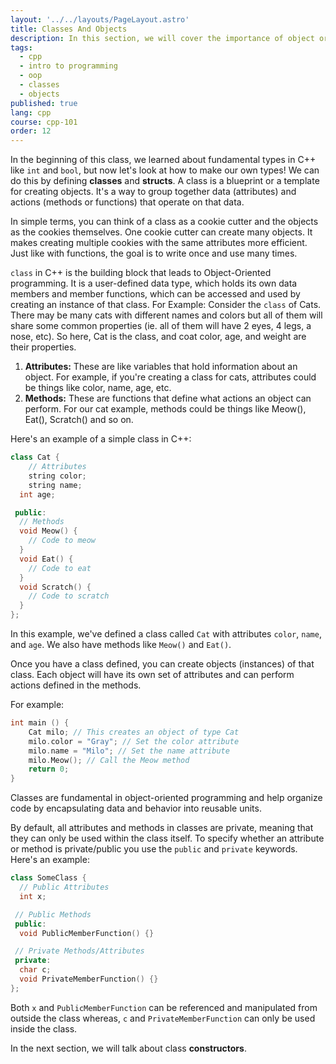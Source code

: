 ```yaml
---
layout: '../../layouts/PageLayout.astro'
title: Classes And Objects
description: In this section, we will cover the importance of object oriented programming!
tags:
  - cpp
  - intro to programming
  - oop
  - classes
  - objects
published: true
lang: cpp
course: cpp-101
order: 12
---
```

In the beginning of this class, we learned about fundamental types in C++ like `int` and `bool`, but now let's look at how to make our own types! We can do this by defining **classes** and **structs**.
A class is a blueprint or a template for creating objects. It's a way to group together data (attributes) and actions (methods or functions) that operate on that data.

In simple terms, you can think of a class as a cookie cutter and the objects as the cookies themselves. One cookie cutter can create many objects. It makes creating multiple cookies with the same attributes more efficient. Just like with functions, the goal is to write once and use many times.

`class` in C++ is the building block that leads to Object-Oriented programming. It is a user-defined data type, which holds its own data members and member functions, which can be accessed and used by creating an instance of that class. For Example: Consider the `class` of Cats. There may be many cats with different names and colors but all of them will share some common properties (ie. all of them will have 2 eyes, 4 legs, a nose, etc). So here, Cat is the class, and coat color, age, and weight are their properties.
  1. **Attributes:** These are like variables that hold information about an object. For example, if you're creating a class for cats, attributes could be things like color, name, age, etc.
  2. **Methods:** These are functions that define what actions an object can perform. For our cat example, methods could be things like Meow(), Eat(), Scratch() and so on.

Here's an example of a simple class in C++:

```cpp
class Cat {
	// Attributes
	string color;
	string name;
  int age;

 public:
  // Methods
  void Meow() {
    // Code to meow
  }
  void Eat() {
    // Code to eat
  }
  void Scratch() {
    // Code to scratch
  }
};
```

In this example, we've defined a class called `Cat` with attributes `color`, `name`, and `age`. We also have methods like `Meow()` and `Eat()`.

Once you have a class defined, you can create objects (instances) of that class. Each object will have its own set of attributes and can perform actions defined in the methods.

For example:

```cpp
int main () {
	Cat milo; // This creates an object of type Cat
	milo.color = "Gray"; // Set the color attribute
	milo.name = "Milo"; // Set the name attribute
	milo.Meow(); // Call the Meow method
	return 0;
}
```

Classes are fundamental in object-oriented programming and help organize code by encapsulating data and behavior into reusable units.

By default, all attributes and methods in classes are private, meaning that they can only be used within the class itself. To specify whether an attribute or method is private/public you use the `public` and `private` keywords. Here's an example:

```cpp
class SomeClass {
  // Public Attributes
  int x;

 // Public Methods
 public:
  void PublicMemberFunction() {}

 // Private Methods/Attributes
 private:
  char c;
  void PrivateMemberFunction() {}
};
```

Both `x` and `PublicMemberFunction` can be referenced and manipulated from outside the class whereas, `c` and `PrivateMemberFunction` can only be used inside the class.

In the next section, we will talk about class **constructors**.